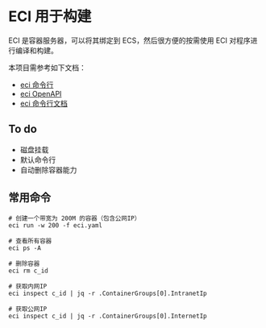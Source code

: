# ECI 用于构建

ECI 是容器服务器，可以将其绑定到 ECS，然后很方便的按需使用 ECI 对程序进行编译和构建。

本项目需参考如下文档：  

* [eci 命令行](https://github.com/aliyuneci/eci-client-doc/blob/main/eci_run.md)
* [eci OpenAPI](https://api.aliyun.com/#/?product=Eci&version=2018-08-08&api=CreateContainerGroup&params={}&tab=DOC&lang=JAVA)
* [eci 命令行文档](https://help.aliyun.com/document_detail/186961.html)

## To do

* 磁盘挂载
* 默认命令行
* 自动删除容器能力

## 常用命令

```
# 创建一个带宽为 200M 的容器（包含公网IP）
eci run -w 200 -f eci.yaml

# 查看所有容器
eci ps -A

# 删除容器
eci rm c_id

# 获取内网IP
eci inspect c_id | jq -r .ContainerGroups[0].IntranetIp

# 获取公网IP
eci inspect c_id | jq -r .ContainerGroups[0].InternetIp
```
